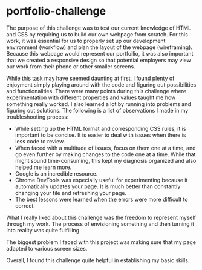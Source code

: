# portfolio-challenge

The purpose of this challenge was to test our current knowledge of HTML and CSS by requiring us to build our own webpage from scratch.  For this work, it was essential for us to properly set up our development environment (workflow) and plan the layout of the webpage (wireframing).  Because this webpage would represent our portfoilio, it was also important that we created a responsive design so that potential employers may view our work from their phone or other smaller screens.

While this task may have seemed daunting at first, I found plenty of enjoyment simply playing around with the code and figuring out possibilities and functionalities. There were many points during this challenge where experimentation with different properties and values taught me how something really worked. I also learned a lot by running into problems and figuring out solutions. The following is a list of observations I made in my troubleshooting process:

- While setting up the HTML format and corresponding CSS rules, it is important to be concise. It is easier to deal with issues when there is less code to review.
- When faced with a multitude of issues, focus on them one at a time, and go even further by making changes to the code one at a time. While that might sound time-consuming, this kept my diagnosis organized and also helped me learn more.
- Google is an incredible resource.
- Chrome DevTools was especially useful for experimenting because it automatically updates your page. It is much better than constantly changing your file and refreshing your page.
- The best lessons were learned when the errors were more difficult to correct.

What I really liked about this challenge was the freedom to represent myself through my work. The process of envisioning something and then turning it into reality was quite fulfilling.

The biggest problem I faced with this project was making sure that my page adapted to various screen sizes.

Overall, I found this challenge quite helpful in establishing my basic skills.